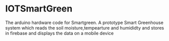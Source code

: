 # IOTSmartGreen
The arduino hardware code for Smartgreen.
A prototype Smart Greenhouse system which reads the soil moisture,tempearture and humididty and stores in firebase and displays the data on a mobile device
